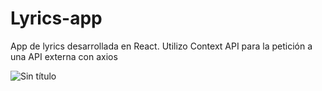 # Lyrics-app
App de lyrics desarrollada en React. Utilizo Context API para la petición a una API externa con axios

![Sin título](https://user-images.githubusercontent.com/88949000/162483298-59f263e4-97cd-49f2-8309-9bac48f0bf87.png)
